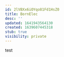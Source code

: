 ```yaml
---
id: 2lVBXx6iOYqo81Fd1HsZ0
title: BornElec
desc: ''
updated: 1641943564130
created: 1639607445318
stub: true
visibility: private
---
```


test
